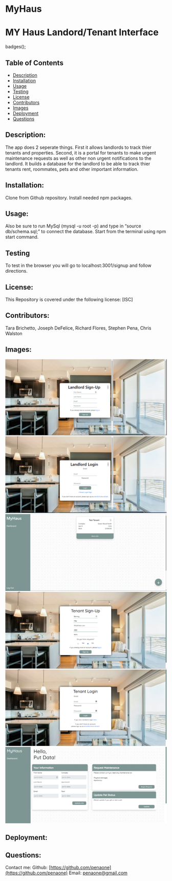 # MyHaus
   # MY Haus Landord/Tenant Interface
  

badges();
## Table of Contents
* [Description](#description)
* [Installation](#installation)
* [Usage](#usage)
* [Testing](#testing)
* [License](#license)
* [Contributors](#contributors)
* [Images](#Images)
* [Deployment](#deployment)
* [Questions](#questions)



## Description:
The app does 2 seperate things. First it  allows landlords to track thier tenants and properties. Second, it is a portal for tenants to make urgent maintenance requests as well as other non urgent notifications to the landlord. It builds a database for the landlord to be able to track thier tenants rent, roommates, pets and other important information.


## Installation:
Clone from Github repository. Install needed npm packages. 


## Usage:
Also be sure to run MySql (mysql -u root -p) and type in “source db/schema.sql;” to connect the database.
Start from the terminal using npm start command.

## Testing
To test in the browser you will  go to localhost:3001/signup and follow directions.


## License:
This Repository is covered under the following license: [ISC] 

## Contributors:
Tara Brichetto, Joseph DeFelice, Richard Flores, Stephen Pena, Chris Walston 



## Images:
![](assets/Signup.PNG)
![](assets/LLLogin.PNG)
![](assets/LLDashboard.PNG)
![](assets/tenantsignup.PNG)
![](assets/tenantlogin.PNG)
![](assets/tenantdash.PNG)

## Deployment:

## Questions:
Contact me:
Github: [https://github.com/penaone](https://github.com/penaone)
Email: [penaone@gmail.com](penaone@gmail.com)

